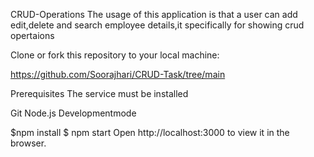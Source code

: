 CRUD-Operations
The usage of this application is that a user can add edit,delete and search employee details,it specifically for showing crud opertaions

Clone or fork this repository to your local machine:

https://github.com/Soorajhari/CRUD-Task/tree/main

Prerequisites The service must be installed

Git
Node.js
Developmentmode

$npm install
$ npm start
Open http://localhost:3000 to view it in the browser.
